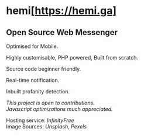 # hemi[https://hemi.ga]
<h2>Open Source Web Messenger</h2> 

Optimised for Mobile.

Highly customisable, PHP powered, Built from scratch. 

Source code beginner friendly. 

Real-time notification.

Inbuilt profanity detection.

<i>This project is open to contributions.<br> 
  Javascript optimizations much appreciated.</i>
  
 Hosting service: <i>InfinityFree</i><br>
 Image Sources: <i>Unsplash, Pexels</i>
